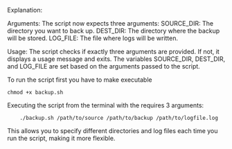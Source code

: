 Explanation:

Arguments:
 The script now expects three arguments:
    SOURCE_DIR: The directory you want to back up.
    DEST_DIR: The directory where the backup will be stored.
    LOG_FILE: The file where logs will be written.

Usage:
    The script checks if exactly three arguments are provided. If not, it displays a usage message and exits.
    The variables SOURCE_DIR, DEST_DIR, and LOG_FILE are set based on the arguments passed to the script.

To run the script first you have to make executable 

```
chmod +x backup.sh
```

Executing the script from the terminal with the requires 3 arguments:

```
    ./backup.sh /path/to/source /path/to/backup /path/to/logfile.log
```

This allows you to specify different directories and log files each time you run the script, making it more flexible.
